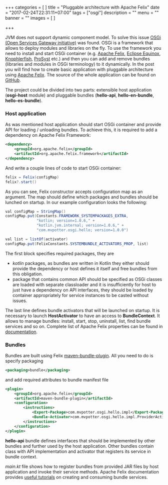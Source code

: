 +++
categories = [
]
title = "Pluggable architecture with Apache Felix"
date = "2017-02-24T22:31:11+07:00"
tags = ["osgi"]
description = ""
menu = ""
banner = ""
images = [
]

+++

JVM does not support dynamic component model. To solve this issue [OSGi (Open Services Gateway initiative)](https://www.osgi.org/) was found. OSGi is a framework that allows to deploy modules and libraries on the fly. To use the framework you need to install and start OSGi container (e.g. [Apache Felix](http://felix.apache.org/), [Eclipse Equinox](http://www.eclipse.org/equinox/), [Knophlerfish](http://www.knopflerfish.org/), [ProSyst](http://www.prosyst.com/) etc.) and then you can add and remove bundles (libraries and modules in OSGi terminology) to it dynamically. In the post you will find how to create basic application with pluggable architecture using [Apache Felix](http://felix.apache.org/). The source of the whole application can be found on [GitHub](https://github.com/mvpotter/osgi-felix-tutorial).
<!--more-->

The project could be divided into two parts: extensible host application (**osgi-host** module) and pluggable bundles (**hello-api**, **hello-en-bundle**, **hello-es-bundle**).

### Host application

As was mentioned host application should start OSGi container and provide API for loading / unloading bundles. To achieve this, it is required to add a dependency on Apache Felix Framework:

``` xml
<dependency>
    <groupId>org.apache.felix</groupId>
    <artifactId>org.apache.felix.framework</artifactId>
</dependency>
```

And write a couple lines of code to start OSGi container:

``` java
felix = Felix(configMap)
felix?.start()
```

As you can see, Felix constructor accepts configuration map as an argument. The map should define which packages and bundles should be lunched on startup. In our example configuration looks the following:

``` java
val configMap = StringMap()
configMap.put(Constants.FRAMEWORK_SYSTEMPACKAGES_EXTRA,
              "kotlin; version=1.0.6," +
              "kotlin.jvm.internal; version=1.0.6," +
              "com.mvpotter.osgi.hello; version=1.0.0")

val list = listOf(activator)
configMap.put(FelixConstants.SYSTEMBUNDLE_ACTIVATORS_PROP, list)
```

The first block specifies required packages, they are

- *kotlin* packages, as bundles are written in Kotlin they either should provide the dependency or host defines it itself and free bundles from this obligation.
- package that contains common API should be specified as OSGi classes are loaded with separate classloader and it is insufficiently for host to just have a dependency on API interfaces, they should be loaded by container appropriately for service instances to be casted without issues.

The last line defines bundle activators that will be launched on startup. It is necessary to launch **HostActivator** to have an access to **BundleContext**. It allows to manage bundles: install, start, stop, uninstall, list, find bundle services and so on.
Complete list of Apache Felix properties can be found in [documentation](http://felix.apache.org/documentation/subprojects/apache-felix-framework/apache-felix-framework-configuration-properties.html).

### Bundles

Bundles are built using Felix [maven-bundle-plugin](http://felix.apache.org/documentation/subprojects/apache-felix-maven-bundle-plugin-bnd.html). All you need to do is specify packaging

``` xml
<packaging>bundle</packaging>
```

and add required attributes to bundle manifest file

``` xml
<plugin>
    <groupId>org.apache.felix</groupId>
    <artifactId>maven-bundle-plugin</artifactId>
    <configuration>
        <instructions>
            <Export-Package>com.mvpotter.osgi.hello.impl</Export-Package>
            <Bundle-Activator>com.mvpotter.osgi.hello.impl.ProviderActivator</Bundle-Activator>
        </instructions>
    </configuration>
</plugin>
```

**hello-api** bundle defines interfaces that should be implemented by other bundles and further used by the host application. Other bundles contain class with API implementation and activator that registers its service in bundle context.

*main.kt* file shows how to register bundles from provided JAR files by host application and invoke their service methods.
Apache Felix documentation provides [useful tutorials](http://felix.apache.org/documentation/tutorials-examples-and-presentations/apache-felix-osgi-tutorial.html) on creating and consuming bundle services.
